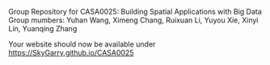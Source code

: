 Group Repository for CASA0025: Building Spatial Applications with Big Data
Group mumbers:
Yuhan Wang, Ximeng Chang, Ruixuan Li, Yuyou Xie, Xinyi Lin, Yuanqing Zhang

Your website should now be available under 
https://SkyGarry.github.io/CASA0025
